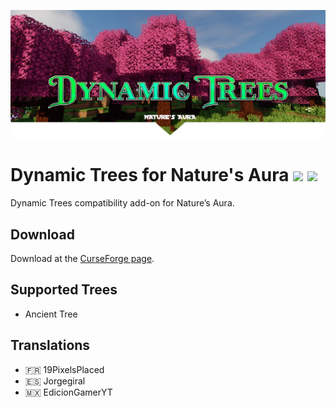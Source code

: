 ![Logo](./dtna-banner.png)

# Dynamic Trees for Nature's Aura [![](http://cf.way2muchnoise.eu/dynamic-trees-natures-aura.svg)](https://www.curseforge.com/minecraft/mc-mods/dynamic-trees-natures-aura) [![](http://cf.way2muchnoise.eu/title/dynamictrees_Requires_%20.svg)](https://www.curseforge.com/minecraft/mc-mods/dynamictrees)
Dynamic Trees compatibility add-on for Nature’s Aura.

## Download
Download at the [CurseForge page](https://www.curseforge.com/minecraft/mc-mods/dynamic-trees-natures-aura).

## Supported Trees
- Ancient Tree

## Translations
- 🇫🇷 19PixelsPlaced
- 🇪🇸 Jorgegiral
- 🇲🇽 EdicionGamerYT